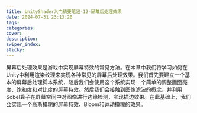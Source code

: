 ```yaml
---
title: UnityShader入门精要笔记-12-屏幕后处理效果
date: 2024-07-31 23:13:20
tags:
categories:
cover:
description:
swiper_index:
sticky:
---
```


屏幕后处理效果是游戏中实现屏幕特效的常见方法。在本章中我们将学习如何在Unity中利用渲染纹理来实现各种常见的屏幕后处理效果。我们首先要建立一个基本的屏幕后处理脚本系统，随后我们会使用这个系统实现一个简单的调整画面亮度、饱和度和对比度的屏幕特效。然后我们会接触到图像滤波的概念，并利用Sobel算子在屏幕空间中对图像进行边缘检测，实现描边效果。在此基础上，我们会实现一个高斯模糊的屏幕特效、Bloom和运动模糊的效果。

   